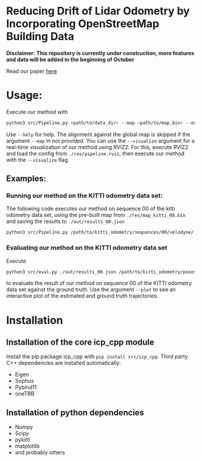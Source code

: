 # Reducing Drift of Lidar Odometry by Incorporating OpenStreetMap Building Data
**Disclaimer: This repository is currently under construction, more features and data will be added in the beginning of October**


Read our paper [here](https://www.techrxiv.org/users/812931/articles/1214384-reducing-drift-of-lidar-odometry-by-incorporating-openstreetmap-building-data)

# Usage:
Execute our method with
```bash
python3 src/Pipeline.py <path/to/data_dir> --map <path/to/map.bin> --out_path <path/to/result.json>
```
Use `--help` for help.
The alignment against the global map is skipped if the argument `--map` in not provided.
You can use the `--visualize` argument for a real-time visualization of our method using RVIZ2.
For this, execute RVIZ2 and load the config from `./res/pipeline.rviz`,
then execute our method with the `--visualize` flag.

## Examples:
### Running our method on the KITTI odometry data set:

The following code executes our method on sequence 00 of the kitti odometry data set, using the pre-built map from `./res/map_kitti_00.bin` and saving the results to `./out/results_00.json`
```bash
python3 src/Pipeline.py /path/to/kitti_odometry/sequences/00/velodyne/ --map ./res/map_kitti_00.bin --out_path ./out/results_00.json
```

### Evaluating our method on the KITTI odometry data set
Execute
```bash
python3 src/eval.py ./out/results_00.json /path/to/kitti_odometry/poses/00.txt
```
to evaluate the result of our method on sequence 00 of the KITTI odometry data set against the ground truth.
Use the argument `--plot` to see an interactive plot of the estimated and ground truth trajectories.


# Installation
## Installation of the core icp_cpp module
Install the pip package icp_cpp with `pip install src/icp_cpp`.
Third party C++ dependencies are installed automatically:
- Eigen
- Sophus
- Pybind11
- oneTBB
## Installation of python dependencies
- Numpy
- Scipy
- pykitti
- matplotlib
- and probably others


